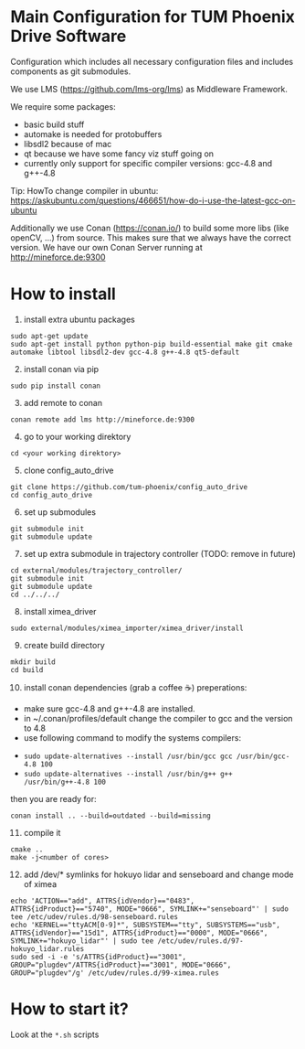 # Main Configuration for TUM Phoenix Drive Software 
Configuration which includes all necessary configuration files and includes components as git submodules.

We use LMS (https://github.com/lms-org/lms) as Middleware Framework.

We require some packages:
- basic build stuff
- automake is needed for protobuffers
- libsdl2 because of mac
- qt because we have some fancy viz stuff going on
- currently only support for specific compiler versions: gcc-4.8 and g++-4.8

Tip: HowTo change compiler in ubuntu: https://askubuntu.com/questions/466651/how-do-i-use-the-latest-gcc-on-ubuntu

Additionally we use Conan (https://conan.io/) to build some more libs (like openCV, ...) from source. This makes sure that we always have the correct version. We have our own Conan Server running at http://mineforce.de:9300
 
# How to install
1. install extra ubuntu packages
```
sudo apt-get update
sudo apt-get install python python-pip build-essential make git cmake automake libtool libsdl2-dev gcc-4.8 g++-4.8 qt5-default
```

2. install conan via pip

`sudo pip install conan`

3. add remote to conan

`conan remote add lms http://mineforce.de:9300`

4. go to your working direktory

`cd <your working direktory>`

5. clone config_auto_drive
```
git clone https://github.com/tum-phoenix/config_auto_drive
cd config_auto_drive
```

6. set up submodules
```
git submodule init
git submodule update
```

7. set up extra submodule in trajectory controller (TODO: remove in future)
```
cd external/modules/trajectory_controller/
git submodule init
git submodule update
cd ../../../
```

8. install ximea_driver

`sudo external/modules/ximea_importer/ximea_driver/install` 

9. create build directory
```
mkdir build
cd build
```

10. install conan dependencies (grab a coffee ☕)
preperations: 
* make sure gcc-4.8 and g++-4.8 are installed.
* in ~/.conan/profiles/default change the compiler to gcc and the version to 4.8
* use following command to modify the systems compilers: 
- `sudo update-alternatives --install /usr/bin/gcc gcc /usr/bin/gcc-4.8 100`
- `sudo update-alternatives --install /usr/bin/g++ g++ /usr/bin/g++-4.8 100`

then you are ready for:

`conan install .. --build=outdated --build=missing`

11. compile it
```
cmake ..
make -j<number of cores>
```
12. add /dev/* symlinks for hokuyo lidar and senseboard and change mode of ximea
```
echo 'ACTION=="add", ATTRS{idVendor}=="0483", ATTRS{idProduct}=="5740", MODE="0666", SYMLINK+="senseboard"' | sudo tee /etc/udev/rules.d/98-senseboard.rules
echo 'KERNEL=="ttyACM[0-9]*", SUBSYSTEM=="tty", SUBSYSTEMS=="usb", ATTRS{idVendor}=="15d1", ATTRS{idProduct}=="0000", MODE="0666", SYMLINK+="hokuyo_lidar"' | sudo tee /etc/udev/rules.d/97-hokuyo_lidar.rules
sudo sed -i -e 's/ATTRS{idProduct}=="3001", GROUP="plugdev"/ATTRS{idProduct}=="3001", MODE="0666", GROUP="plugdev"/g' /etc/udev/rules.d/99-ximea.rules
```


# How to start it?
Look at the `*.sh` scripts
